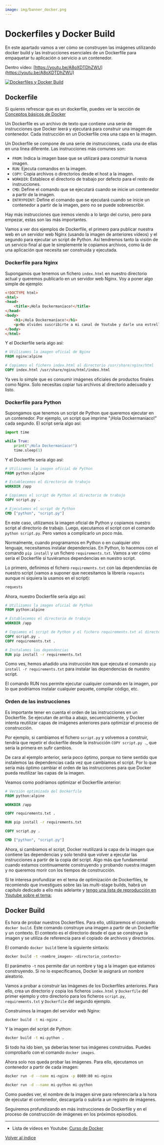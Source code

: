 ```yaml
---
image: img/banner_docker.png
---
```


# Dockerfiles y Docker Build
En este apartado vamos a ver cómo se construyen las imágenes utilizando docker build y las instrucciones esenciales de un Dockerfile para empaquetar tu aplicación o servicio a un contenedor.

Dentro vídeo: [https://youtu.be/A8oXDTDhZWU](https://youtu.be/A8oXDTDhZWU)

[![Dockerfiles y Docker Build](https://img.youtube.com/vi/A8oXDTDhZWU/maxresdefault.jpg)](https://www.youtube.com/watch?v=A8oXDTDhZWU)

## Dockerfile
Si quieres refrescar que es un dockerfile, puedes ver la sección de [Conceptos básicos de Docker](103.Conceptos_basicos.md)

Un Dockerfile es un archivo de texto que contiene una serie de instrucciones que Docker leerá y ejecutará para construir una imagen de contenedor. Cada instrucción en un Dockerfile crea una capa en la imagen.

Un Dockerfile se compone de una serie de instrucciones, cada una de ellas en una línea diferente. Las instrucciones más comunes son:
* `FROM`: Indica la imagen base que se utilizará para construir la nueva imagen.
* `RUN`: Ejecuta comandos en la imagen.
* `COPY`: Copia archivos o directorios desde el host a la imagen.
* `WORKDIR`: Establece el directorio de trabajo por defecto para el resto de instrucciones.
* `CMD`: Define el comando que se ejecutará cuando se inicie un contenedor a partir de la imagen.
* `ENTRYPOINT`: Define el comando que se ejecutará cuando se inicie un contenedor a partir de la imagen, pero no se puede sobreescribir.

Hay más instrucciones que iremos viendo a lo largo del curso, pero para empezar, estas son las más importantes.

Vamos a ver dos ejemplos de Dockerfile, el primero para publicar nuestra web en un servidor web Nginx (usando la imagen de anteriores vídeos) y el segundo para ejecutar un script de Python. Así tendremos tanto la visión de un servicio final al que le simplemente le copiamos archivos, como la de una aplicación que necesita ser construida y ejecutada.

### Dockerfile para Nginx
Supongamos que tenemos un fichero `index.html` en nuestro directorio actual y queremos publicarlo en un servidor web Nginx. Voy a poner algo simple de ejemplo:
```html
<!DOCTYPE html>
<html>
<head>
    <title>¡Hola Dockermaníaco!</title>
</head>
<body>
    <h1>¡Hola Dockermaníaco!</h1>
    <p>No olvides suscribirte a mi canal de Youtube y darle una estrellita al repositorio de Github.</p>
</body>
</html>
```

Y el Dockerfile sería algo así:
```Dockerfile
# Utilizamos la imagen oficial de Nginx
FROM nginx:alpine

# Copiamos el fichero index.html al directorio /usr/share/nginx/html
COPY index.html /usr/share/nginx/html/index.html
```

Ya ves lo simple que es consumir imágenes oficiales de productos finales como Nginx. Solo necesitas copiar tus archivos al directorio adecuado y listo.


### Dockerfile para Python
Supongamos que tenemos un script de Python que queremos ejecutar en un contenedor. Por ejemplo, un script que imprime "¡Hola Dockermaníaco!" cada segundo. El script sería algo así:
```python
import time

while True:
    print("¡Hola Dockermaníaco!")
    time.sleep(1)
```

Y el Dockerfile sería algo así:
```Dockerfile
# Utilizamos la imagen oficial de Python
FROM python:alpine

# Establecemos el directorio de trabajo
WORKDIR /app

# Copiamos el script de Python al directorio de trabajo
COPY script.py .

# Ejecutamos el script de Python
CMD ["python", "script.py"]
```

En este caso, utilizamos la imagen oficial de Python y copiamos nuestro script al directorio de trabajo. Luego, ejecutamos el script con el comando `python script.py`. Pero vamos a complicarlo un poco más.

Normalmente, cuando programamos en Python o en cualquier otro lenguaje, necesitamos instalar dependencias. En Python, lo hacemos con el comando `pip install` y un fichero `requirements.txt`. Vamos a ver cómo sería el Dockerfile si tuviéramos dependencias en nuestro script.

Lo primero, definimos el fichero `requirements.txt` con las dependencias de nuestro script (vamos a suponer que necesitamos la librería `requests` aunque ni siquiera la usamos en el script):
```txt
requests
```

Ahora, nuestro Dockerfile sería algo así:
```Dockerfile
# Utilizamos la imagen oficial de Python
FROM python:alpine

# Establecemos el directorio de trabajo
WORKDIR /app

# Copiamos el script de Python y el fichero requirements.txt al directorio de trabajo
COPY script.py .
COPY requirements.txt .

# Instalamos las dependencias
RUN pip install -r requirements.txt
```

Como ves, hemos añadido una instrucción `RUN` que ejecuta el comando `pip install -r requirements.txt` para instalar las dependencias de nuestro script.

El comando RUN nos permite ejecutar cualquier comando en la imagen, por lo que podríamos instalar cualquier paquete, compilar código, etc.

### Orden de las instrucciones
Es importante tener en cuenta el orden de las instrucciones en un Dockerfile. Se ejecutan de arriba a abajo, secuencialmente, y Docker intenta reutilizar capas de imágenes anteriores para optimizar el proceso de construcción.

Por ejemplo, si cambiamos el fichero `script.py` y volvemos a construir, tendría que repetir el dockerfile desde la instrucción `COPY script.py .`, que sería la primera en sufir cambios.

De cara al ejemplo anterior, sería poco óptimo, porque no tiene sentido que instalemos las dependencias cada vez que cambiamos el script. Por lo que sería más óptimo cambiar el orden de las instrucciones para que Docker pueda reutilizar las capas de la imagen.

Veamos como podríamos optimizar el Dockerfile anterior:
```Dockerfile
# Versión optimizada del Dockerfile
FROM python:alpine

WORKDIR /app

COPY requirements.txt .

RUN pip install -r requirements.txt

COPY script.py .

CMD ["python", "script.py"]
```

Ahora, si cambiamos el script, Docker reutilizará la capa de la imagen que contiene las dependencias y solo tendrá que volver a ejecutar las instrucciones a partir de la copia del script. Algo más que fundamental cuando estamos continuamente construyendo y probando nuestra imagen y no queremos morir con los tiempos de construcción.

Si te interesa profundizar en el tema de optimización de Dockerfiles, te recomiendo que investigues sobre las las multi-stage builds, habrá un capítulo dedicado a ello más adelante y [tengo una lista de reproducción en Youtube sobre el tema:](https://www.youtube.com/playlist?list=PLQhxXeq1oc2mB6_KY-l_zgWJWZo_ne9MZ)


## Docker Build
Es hora de probar nuestros Dockerfiles. Para ello, utilizaremos el comando `docker build`. Este comando construye una imagen a partir de un Dockerfile y un contexto. El contexto es el directorio desde el que se construye la imagen y se utiliza de referencia para el copiado de archivos y directorios.

El comando `docker build` tiene la siguiente sintaxis:
```bash
docker build -t <nombre_imagen> <directorio_contexto>
```
El parámetro `-t` nos permite dar un nombre y tag a la imagen que estamos construyendo. Si no lo especificamos, Docker le asignará un nombre aleatorio.

Vamos a probar a construir las imágenes de los Dockerfiles anteriores. Para ello, crea un directorio y copia los ficheros `index.html` y `Dockerfile` del primer ejemplo y otro directorio para los ficheros `script.py`, `requirements.txt` y `Dockerfile` del segundo ejemplo.

Construimos la imagen del servidor web Nginx:
```bash
docker build -t mi-nginx .
```

Y la imagen del script de Python:
```bash
docker build -t mi-python .
```

Si todo ha ido bien, ya deberías tener tus imágenes construidas. Puedes comprobarlo con el comando `docker images`.

Ahora solo nos queda probar las imágenes. Para ello, ejecutamos un contenedor a partir de cada imagen:
```bash
docker run -d --name mi-nginx -p 8080:80 mi-nginx

docker run -d --name mi-python mi-python
```

Como puedes ver, el nombre de la imagen sirve para referenciarla a la hora de ejecutar el contenedor, descargarla o subirla a un registro de imágenes.


Seguiremos profundizando en más instrucciones de Dockerfile y en el proceso de construcción de imágenes en los próximos episodios.


---
* Lista de vídeos en Youtube: [Curso de Docker](https://www.youtube.com/playlist?list=PLQhxXeq1oc2n7YnjRhq7qVMzZWtDY7Zz0)

[Volver al índice](README.md#índice)